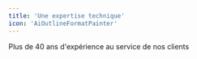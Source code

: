 ```yaml
---
title: 'Une expertise technique'
icon: 'AiOutlineFormatPainter'
---
```


Plus de 40 ans d'expérience au service de nos clients
